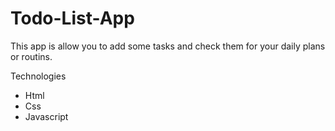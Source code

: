 # Todo-List-App
This app is allow you to add some tasks and check them for your daily plans or routins. 

Technologies

- Html
- Css
- Javascript
